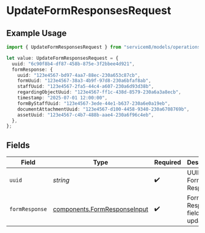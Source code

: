 # UpdateFormResponsesRequest

## Example Usage

```typescript
import { UpdateFormResponsesRequest } from "servicem8/models/operations";

let value: UpdateFormResponsesRequest = {
  uuid: "6c90f8b4-df87-458b-875e-3f2bbee4d921",
  formResponse: {
    uuid: "123e4567-bd97-4aa7-88ec-230a653c87cb",
    formUuid: "123e4567-38a3-4b9f-97d8-230a6bfaf8ab",
    staffUuid: "123e4567-2fa5-44c4-a607-230a6d93d38b",
    regardingObjectUuid: "123e4567-ff1c-438d-8579-230a6a3a8ecb",
    timestamp: "2025-07-01 12:00:00",
    formByStaffUuid: "123e4567-3ede-44e1-b637-230a6e0a19eb",
    documentAttachmentUuid: "123e4567-d100-4458-9340-230a6708769b",
    assetUuid: "123e4567-c4b7-488b-aae4-230a6f96c4eb",
  },
};
```

## Fields

| Field                                                                        | Type                                                                         | Required                                                                     | Description                                                                  |
| ---------------------------------------------------------------------------- | ---------------------------------------------------------------------------- | ---------------------------------------------------------------------------- | ---------------------------------------------------------------------------- |
| `uuid`                                                                       | *string*                                                                     | :heavy_check_mark:                                                           | UUID of the Form Response                                                    |
| `formResponse`                                                               | [components.FormResponseInput](../../models/components/formresponseinput.md) | :heavy_check_mark:                                                           | Form Response fields to update                                               |